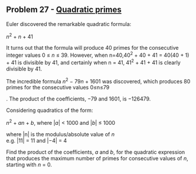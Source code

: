 ## Problem 27 - [Quadratic primes](https://projecteuler.net/problem=27)

Euler discovered the remarkable quadratic formula:

*n*<sup>2</sup> + *n* + 41

It turns out that the formula will produce 40 primes for the consecutive integer values 0 ≤ *n* ≤ 39. However, when n=40,40<sup>2</sup> + 40 + 41 = 40(40 + 1) + 41 is divisible by 41, and certainly when n = 41, 41<sup>2</sup> + 41 + 41 is clearly divisible by 41.

The incredible formula *n*<sup>2</sup> − 79*n* + 1601
was discovered, which produces 80 primes for the consecutive values 0≤n≤79

. The product of the coefficients, −79 and 1601, is −126479.

Considering quadratics of the form:

*n*<sup>2</sup> + *an* + *b*, where |*a*| < 1000 and |*b*| ≤ 1000

where |n| is the modulus/absolute value of *n*<br />
e.g. |11| = 11 and |−4| = 4

Find the product of the coefficients, *a* and *b*, for the quadratic expression that produces the maximum number of primes for consecutive values of *n*, starting with *n* = 0.
